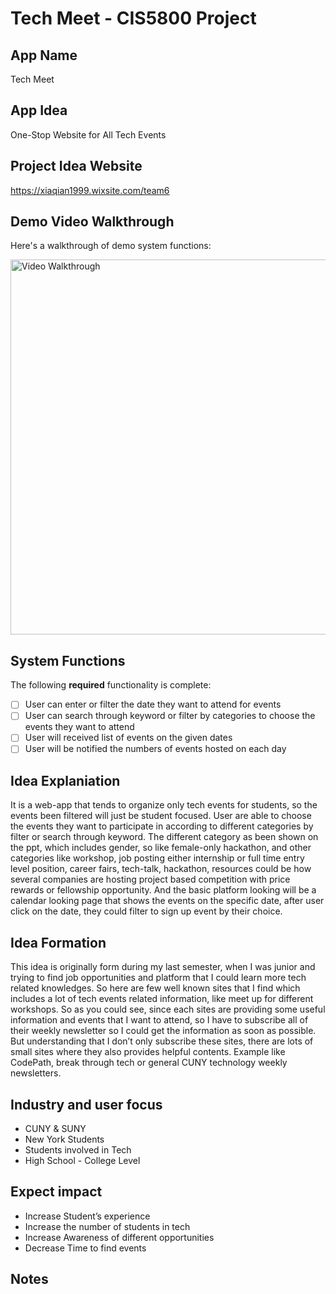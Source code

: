 # Tech Meet - CIS5800 Project
## App Name 
Tech Meet

## App Idea
One-Stop Website for All Tech Events

## Project Idea Website
https://xiaqian1999.wixsite.com/team6

## Demo Video Walkthrough 

Here's a walkthrough of demo system functions:

<img src='http://g.recordit.co/z7aV8vScgl.gif' title='Video Walkthrough' width='600' alt='Video Walkthrough' />

## System Functions
The following **required** functionality is complete:
* [ ] User can enter or filter the date they want to attend for events
* [ ] User can search through keyword or filter by categories to choose the events they want to attend
* [ ] User will received list of events on the given dates
* [ ] User will be notified the numbers of events hosted on each day

## Idea Explaniation
It is a web-app that tends to organize only tech events for students, so the events been filtered will just be student focused.
User are able to choose the events they want to participate in according to different categories by filter or search through keyword. The different category as been shown on the ppt, which includes gender, so like female-only hackathon, and other categories like workshop, job posting either internship or full time entry level position, career fairs, tech-talk, hackathon, resources could be how several companies are hosting project based competition with price rewards or fellowship opportunity. And the basic platform looking will be a calendar looking page that shows the events on the specific date, after user click on the date, they could filter to sign up event by their choice.

## Idea Formation
This idea is originally form during my last semester, when I was junior and trying to find job opportunities and platform that I could learn more tech related knowledges. So here are few well known sites that I find which includes a lot of tech events related information, like meet up for different workshops. So as you could see, since each sites are providing some useful information and events that I want to attend, so I have to subscribe all of their weekly newsletter so I could get the information as soon as possible. But understanding that I don’t only subscribe these sites, there are lots of small sites where they also provides helpful contents. Example like CodePath, break through tech or general CUNY technology weekly newsletters. 

## Industry and user focus
* CUNY & SUNY
* New York Students
* Students involved in Tech
* High School - College Level

## Expect impact
* Increase Student’s experience
* Increase the number of students in tech
* Increase Awareness of different opportunities
* Decrease Time to find events

## Notes
